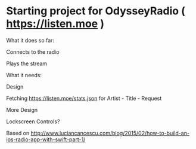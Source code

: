 # Starting project for OdysseyRadio ( https://listen.moe )

What it does so far:

Connects to the radio

Plays the stream


What it needs:

Design

Fetching https://listen.moe/stats.json for Artist - Title - Request

More Design

Lockscreen Controls?


Based on http://www.luciancancescu.com/blog/2015/02/how-to-build-an-ios-radio-app-with-swift-part-1/
